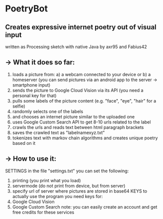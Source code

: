 # PoetryBot
Creates expressive internet poetry out of visual input
------------------------------------------------------
written as Processing sketch with native Java
by axr95 and Fabius42

-> What it does so far:
----------------------
1) loads a picture from:
    a) a webcam connected to your device or
    b) a homeserver (you can send pictures via an android app to the server -> smartphone input)
2) sends the picture to Google Cloud Vision via its API (you need a personal key for that)
3) pulls some labels of the picture content (e.g. "face", "eye", "hair" for a selfie)
4) randomly selects one of the labels
5) and chooses an internet picture similar to the uploaded one
6) uses Google Custom Search API to get 8-10 urls related to the label
7) crawls the urls and reads text between html paragraph brackets
8) saves the crawled text as "labelnamexyz.txt"
9) tokenizes text with markov chain algorithms and creates unique poetry based on it


-> How to use it:
-----------------
SETTINGS
in the file "settings.txt" you can set the following:
  1) printing (you print what you load)
  2) servermode (do not print from device, but from server)
  3) specify url of server where pictures are stored in base64
KEYS
to actually use the program you need keys for:
  1) Google Cloud Vision
  2) Google Custom Search
  note: you can easily create an account and get free credits for these services
  
  
